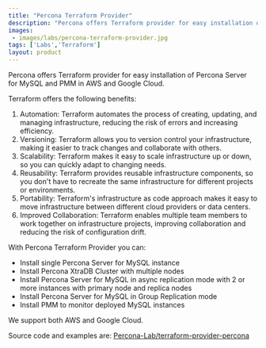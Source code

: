 ```yaml
---
title: "Percona Terraform Provider"
description: "Percona offers Terraform provider for easy installation of Percona Server for MySQL and PMM in AWS and Google Cloud. You can install single Percona Server for MySQL instance or in async replication mode with 2 or more instances, use Group Replication and much more! "
images:
 - images/labs/percona-terraform-provider.jpg
tags: ['Labs','Terraform']
layout: product
---
```


Percona offers Terraform provider for easy installation of Percona Server for MySQL and PMM in AWS and Google Cloud.

Terraform offers the following benefits:

1. Automation: Terraform automates the process of creating, updating, and managing infrastructure, reducing the risk of errors and increasing efficiency.
2. Versioning: Terraform allows you to version control your infrastructure, making it easier to track changes and collaborate with others.
3. Scalability: Terraform makes it easy to scale infrastructure up or down, so you can quickly adapt to changing needs.
4. Reusability: Terraform provides reusable infrastructure components, so you don't have to recreate the same infrastructure for different projects or environments.
5. Portability: Terraform's infrastructure as code approach makes it easy to move infrastructure between different cloud providers or data centers.
6. Improved Collaboration: Terraform enables multiple team members to work together on infrastructure projects, improving collaboration and reducing the risk of configuration drift.

With Percona Terraform Provider you can:

* Install single Percona Server for MySQL instance
* Install Percona XtraDB Cluster with multiple nodes
* Install Percona Server for MySQL in async replication mode with 2 or more instances with primary node and replica nodes
* Install Percona Server for MySQL in Group Replication mode 
* Install PMM to monitor deployed MySQL instances

We support both AWS and Google Cloud.

Source code and examples are: [Percona-Lab/terraform-provider-percona](https://github.com/Percona-Lab/terraform-provider-percona)